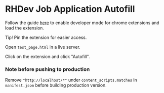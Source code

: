# RHDev Job Application Autofill

Follow the guide [here](https://developer.chrome.com/docs/extensions/get-started/tutorial/hello-world) to enable developer mode for chrome extensions and load the extension.

Tip! Pin the extension for easier access.

Open `test_page.html` in a live server.

Click on the extension and click "Autofill".

### Note before pushing to production

Remove `"http://localhost/*"` under `content_scripts.matches` in `manifest.json` before building production version.